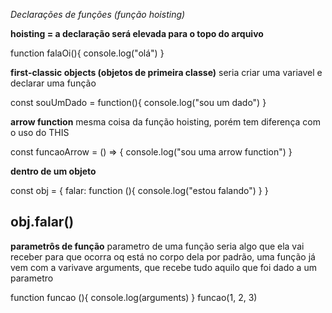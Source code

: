 *Declarações de funções (função hoisting)*

**hoisting = a declaração será elevada para o topo do arquivo**

function falaOi(){
    console.log("olá")
}

**first-classic objects (objetos de primeira classe)**
seria criar uma variavel e declarar uma função

const souUmDado = function(){
    console.log("sou um dado")
}

**arrow function**
mesma coisa da função hoisting, porém tem diferença com o uso do THIS

const funcaoArrow = () => {
    console.log("sou uma arrow function")
}


**dentro de um objeto**

const obj = {
    falar: function (){
        console.log("estou falando")
    }
}

obj.falar()
-------------------------------------------------------------------------------------------------
**parametrôs de função**
parametro de uma função seria algo que ela vai receber para que ocorra oq está no corpo dela 
por padrão, uma função já vem com a varivave arguments, que recebe tudo aquilo que foi dado a um parametro

function funcao (){
    console.log(arguments)
}
funcao(1, 2, 3)